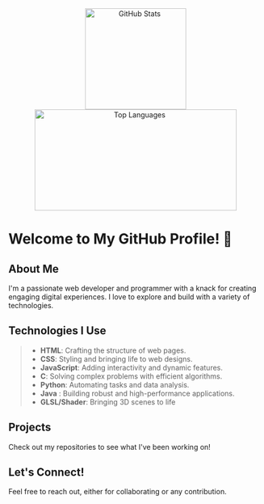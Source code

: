<div align="center">
  <img src="https://github-readme-stats.vercel.app/api?username=Ivyson&show_icons=true&theme=blue-green" alt="GitHub Stats" widht="400" height="200"/>
  <img src="https://github-readme-stats.vercel.app/api/top-langs/?username=Ivyson&layout=compact&theme=tokyonight" alt="Top Languages" width="400" height="200" />
</div>





# Welcome to My GitHub Profile! 👋

## About Me
I'm a passionate web developer and programmer with a knack for creating engaging digital experiences. I love to explore and build with a variety of technologies.

## Technologies I Use
> - **HTML**: Crafting the structure of web pages.
> - **CSS**: Styling and bringing life to web designs.
> - **JavaScript**: Adding interactivity and dynamic features.
> - **C**: Solving complex problems with efficient algorithms.
> - **Python**: Automating tasks and data analysis.
> - **Java** : Building robust and high-performance applications.
> - **GLSL/Shader**: Bringing 3D scenes to life

## Projects
Check out my repositories to see what I've been working on!

## Let's Connect!
Feel free to reach out, either for collaborating or any contribution. 
